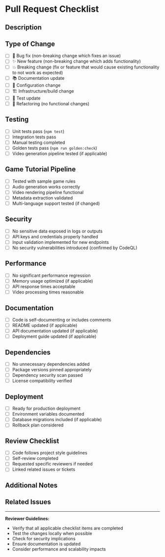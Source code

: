 # Pull Request Checklist

## Description
<!-- Provide a brief description of the changes made in this PR -->

## Type of Change
<!-- Mark the appropriate option with an 'x' -->
- [ ] 🐛 Bug fix (non-breaking change which fixes an issue)
- [ ] ✨ New feature (non-breaking change which adds functionality)
- [ ] 💥 Breaking change (fix or feature that would cause existing functionality to not work as expected)
- [ ] 📚 Documentation update
- [ ] 🔧 Configuration change
- [ ] 🏗️ Infrastructure/build change
- [ ] 🧪 Test update
- [ ] 🔄 Refactoring (no functional changes)

## Testing
<!-- Describe the tests you ran to verify your changes -->
- [ ] Unit tests pass (`npm test`)
- [ ] Integration tests pass
- [ ] Manual testing completed
- [ ] Golden tests pass (`npm run golden:check`)
- [ ] Video generation pipeline tested (if applicable)

## Game Tutorial Pipeline
<!-- Check if applicable -->
- [ ] Tested with sample game rules
- [ ] Audio generation works correctly
- [ ] Video rendering pipeline functional
- [ ] Metadata extraction validated
- [ ] Multi-language support tested (if changed)

## Security
- [ ] No sensitive data exposed in logs or outputs
- [ ] API keys and credentials properly handled
- [ ] Input validation implemented for new endpoints
- [ ] No security vulnerabilities introduced (confirmed by CodeQL)

## Performance
- [ ] No significant performance regression
- [ ] Memory usage optimized (if applicable)
- [ ] API response times acceptable
- [ ] Video processing times reasonable

## Documentation
- [ ] Code is self-documenting or includes comments
- [ ] README updated (if applicable)
- [ ] API documentation updated (if applicable)
- [ ] Deployment guide updated (if applicable)

## Dependencies
- [ ] No unnecessary dependencies added
- [ ] Package versions pinned appropriately
- [ ] Dependency security scan passed
- [ ] License compatibility verified

## Deployment
- [ ] Ready for production deployment
- [ ] Environment variables documented
- [ ] Database migrations included (if applicable)
- [ ] Rollback plan considered

## Review Checklist
- [ ] Code follows project style guidelines
- [ ] Self-review completed
- [ ] Requested specific reviewers if needed
- [ ] Linked related issues or tickets

## Additional Notes
<!-- Add any additional information, screenshots, or context here -->

## Related Issues
<!-- Link to related issues, e.g., "Closes #123" or "Relates to #456" -->

---
**Reviewer Guidelines:**
- Verify that all applicable checklist items are completed
- Test the changes locally when possible
- Check for security implications
- Ensure documentation is updated
- Consider performance and scalability impacts